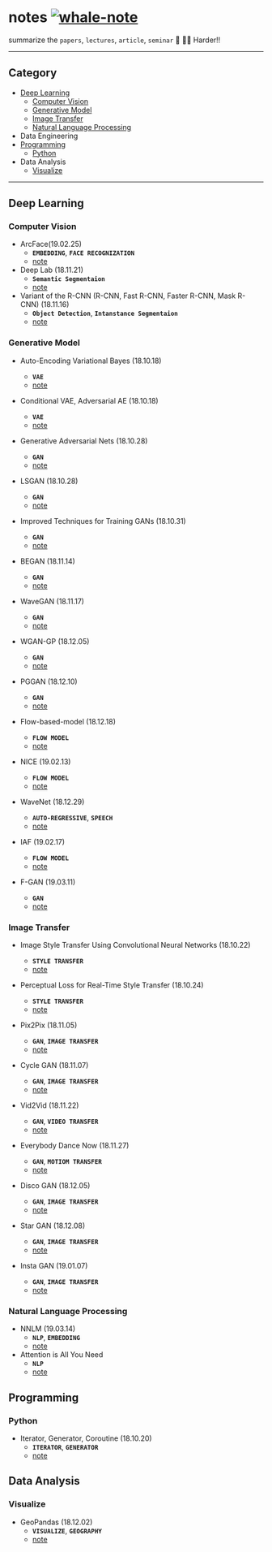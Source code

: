 # notes [![whale-note](https://img.shields.io/badge/whale-notes-blue.svg?style=flat&colorA=40E0D0&colorB=555555)](https://github.com/wjy5446)
summarize the `papers`, `lectures`, `article`, `seminar`  :book: :man_student: Harder!!



---

## Category

- [Deep Learning](#deep-learning)
  - [Computer Vision](#computer-vision)
  - [Generative Model](#generative-model)
  - [Image Transfer](#image-transfer)
  - [Natural Language Processing](#Natural-Language-Processing)
- Data Engineering
- [Programming](#programming)
  - [Python](#python)
- Data Analysis
  - [Visualize](#visualize)



---

## Deep Learning

### Computer Vision

- ArcFace(19.02.25)
  - **`EMBEDDING`**, **`FACE RECOGNIZATION`** 
  - [note](./notes/deep/arcface.md)
- Deep Lab (18.11.21)
  - **`Semantic Segmentaion`**
  - [note](./notes/deep/deeplab.md)
- Variant of the R-CNN (R-CNN, Fast R-CNN, Faster R-CNN, Mask R-CNN) (18.11.16)
  -  **`Object Detection`**, **`Intanstance Segmentaion`**
  - [note](./notes/deep/R-CNN.md)



### Generative Model

- Auto-Encoding Variational Bayes (18.10.18)
  - **`VAE`**
  - [note](./notes/deep/vae.md)
- Conditional VAE, Adversarial AE (18.10.18)
  - **`VAE`**
  - [note](./notes/deep/cvae_aae.md)
- Generative Adversarial Nets (18.10.28)
  - **`GAN`**
  - [note](./notes/deep/gan.md)
- LSGAN (18.10.28)
  - **`GAN`**
  - [note](./notes/deep/lsgan.md)
- Improved Techniques for Training GANs (18.10.31)
  - **`GAN`**
  - [note](notes/deep/improved_gan.md)
- BEGAN (18.11.14)
  - **`GAN`**
  - [note](notes/deep/began.md)
- WaveGAN (18.11.17)

  - **`GAN`**
  - [note](notes/deep/wavegan.md)
- WGAN-GP (18.12.05)
  - **`GAN`**
  - [note](notes/deep/wgan_gp.md)
- PGGAN (18.12.10)
  - **`GAN`**
  - [note](notes/deep/pggan.md)
- Flow-based-model (18.12.18)
  - **`FLOW MODEL`**
  - [note](notes/deep/flow_based_model.md)
- NICE (19.02.13)
  - **`FLOW MODEL`**
  - [note](notes/deep/nice.md)
- WaveNet (18.12.29)
  - **`AUTO-REGRESSIVE`**, **`SPEECH`** 
  - [note](notes/deep/wavenet.md)
- IAF (19.02.17)
  - **`FLOW MODEL`**
  - [note](notes/deep/IAF.pdf)

- F-GAN (19.03.11)
  - **`GAN`**
  - [note](notes/deep/fgan.md)



### Image Transfer

- Image Style Transfer Using Convolutional Neural Networks (18.10.22)
  - **`STYLE TRANSFER`**
  - [note](notes/deep/style_transfer.md)
- Perceptual Loss for Real-Time Style Transfer (18.10.24)
  - **`STYLE TRANSFER`**
  - [note](notes/deep/style_transfer_for_real_time.md)
- Pix2Pix (18.11.05)
  - **`GAN`**, **`IMAGE TRANSFER`** 
  - [note](notes/deep/pix2pix.md)
- Cycle GAN (18.11.07)
  - **`GAN`**, **`IMAGE TRANSFER`** 
  - [note](notes/deep/cycle_gan.md)
- Vid2Vid (18.11.22)
  - **`GAN`**, **`VIDEO TRANSFER`**
  - [note](notes/deep/vid2vid.md)
- Everybody Dance Now (18.11.27)
  - **`GAN`**, **`MOTIOM TRANSFER`**
  - [note](notes/deep/everbody_dance_now.md)
- Disco GAN (18.12.05)
  - **`GAN`**, **`IMAGE TRANSFER`**
  - [note](notes/deep/discogan.md)

- Star GAN (18.12.08)
  - **`GAN`**, **`IMAGE TRANSFER`**
  - [note](notes/deep/stargan.md)

- Insta GAN (19.01.07)
  - **`GAN`**, **`IMAGE TRANSFER`**
  - [note](notes/deep/Instagan.md)



### Natural Language Processing

- NNLM (19.03.14)
  - **`NLP`**, **`EMBEDDING`**
  - [note](notes/deep/NNLM.md)
- Attention is All You Need
  - **`NLP`**
  - [note](notes/deep/self-attention.md)


## Programming

### Python

- Iterator, Generator, Coroutine (18.10.20)
  - **`ITERATOR`**, **`GENERATOR`**
  - [note](./notes/program/Iterator_generator.md)

## Data Analysis

### Visualize

- GeoPandas (18.12.02)
  - **`VISUALIZE`**, **`GEOGRAPHY`**
  - [note](./notes/analysis/geopandas.md)
